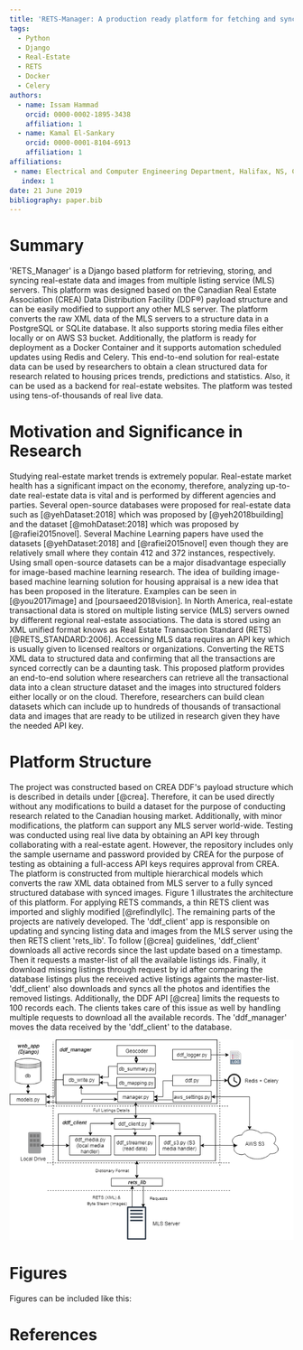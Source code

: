 ```yaml
---
title: 'RETS-Manager: A production ready platform for fetching and syncing real estate data and images'
tags:
  - Python
  - Django
  - Real-Estate
  - RETS
  - Docker
  - Celery
authors:
  - name: Issam Hammad
    orcid: 0000-0002-1895-3438
    affiliation: 1
  - name: Kamal El-Sankary
    orcid: 0000-0001-8104-6913
    affiliation: 1
affiliations:
 - name: Electrical and Computer Engineering Department, Halifax, NS, Canada.
   index: 1
date: 21 June 2019
bibliography: paper.bib
---
```


# Summary

'RETS_Manager' is a Django based platform for retrieving, storing, and syncing real-estate data and images from multiple listing service (MLS) servers. This platform was designed based on the Canadian Real Estate Association (CREA) Data Distribution Facility (DDF®) payload structure and can be easily modified to support any other MLS server. The platform converts the raw XML data of the MLS servers to a structure data in a PostgreSQL or SQLite database. It also supports storing media files either locally or on AWS S3 bucket. Additionally, the platform is ready for deployment as a Docker Container and it supports automation scheduled updates using Redis and Celery.    This end-to-end solution for real-estate data can be used by researchers to obtain a clean structured data for research related to housing prices trends, predictions and statistics. Also, it can be used as a backend for real-estate websites. The platform was tested using tens-of-thousands of real live data.


# Motivation and Significance in Research

Studying real-estate market trends is extremely popular. Real-estate market health has a significant impact on the economy, therefore, analyzing up-to-date real-estate data is vital and is performed by different agencies and parties. Several open-source databases were proposed for real-estate data such as [@yehDataset:2018] which was proposed by [@yeh2018building] and the dataset [@mohDataset:2018] which was proposed by [@rafiei2015novel]. Several Machine Learning papers have used the datasets [@yehDataset:2018] and [@rafiei2015novel] even though they are relatively small where they contain 412 and 372 instances, respectively. Using small open-source datasets can be a major disadvantage especially for image-based machine learning research. The idea of building image-based machine learning solution for housing appraisal is a new idea that has been proposed in the literature. Examples can be seen in [@you2017image] and [poursaeed2018vision]. In North America, real-estate transactional data is stored on multiple listing service (MLS) servers owned by different regional real-estate associations. The data is stored using an XML unified format knows as Real Estate Transaction Standard (RETS) [@RETS_STANDARD:2006]. Accessing MLS data requires an API key which is usually given to licensed realtors or organizations.  Converting the RETS XML data to structured data and confirming that all the transactions are synced correctly can be a daunting task. This proposed platform provides an end-to-end solution where researchers can retrieve all the transactional data into a clean structure dataset and the images into structured folders either locally or on the cloud. Therefore, researchers can build clean datasets which can include up to hundreds of thousands of transactional data and images that are ready to be utilized in research given they have the needed API key. 

# Platform Structure

The project was constructed based on CREA DDF's payload structure which is described in details under [@crea]. Therefore, it can be used directly without any modifications to build a dataset for the purpose of conducting research related to the Canadian housing market. Additionally, with minor modifications, the platform can support any MLS server world-wide. Testing was conducted using real live data by obtaining an API key through collaborating with a real-estate agent. However, the repository includes only the sample username and password provided by CREA for the purpose of testing as obtaining a full-access API keys requires approval from CREA.  The platform is constructed from multiple hierarchical models which converts the raw XML data obtained from MLS server to a fully synced structured database with synced images. Figure 1 illustrates the architecture of this platform. For applying RETS commands, a thin RETS client was imported and slighly modified [@refindlyllc]. The remaining parts of the projects are natively developed. The 'ddf_client' app is responsible on updating and syncing listing data and images from the MLS server using the then RETS client 'rets_lib'. To follow [@crea] guidelines, 'ddf_client' downloads all active records since the last update based on a timestamp. Then it requests a master-list of all the available listings ids. Finally, it download missing listings through request by id after comparing the database listings plus the received active listings againts the master-list. 'ddf_client' also downloads and syncs all the photos and identifies the removed listings. Additionally, the DDF API [@crea] limits the requests to 100 records each. The clients takes care of this issue as well by handling multiple requests to download all the available records. The 'ddf_manager' moves the data received by the 'ddf_client' to the database. 

![Platform Architecture.](Figure.png)

# Figures

Figures can be included like this: 




# References
